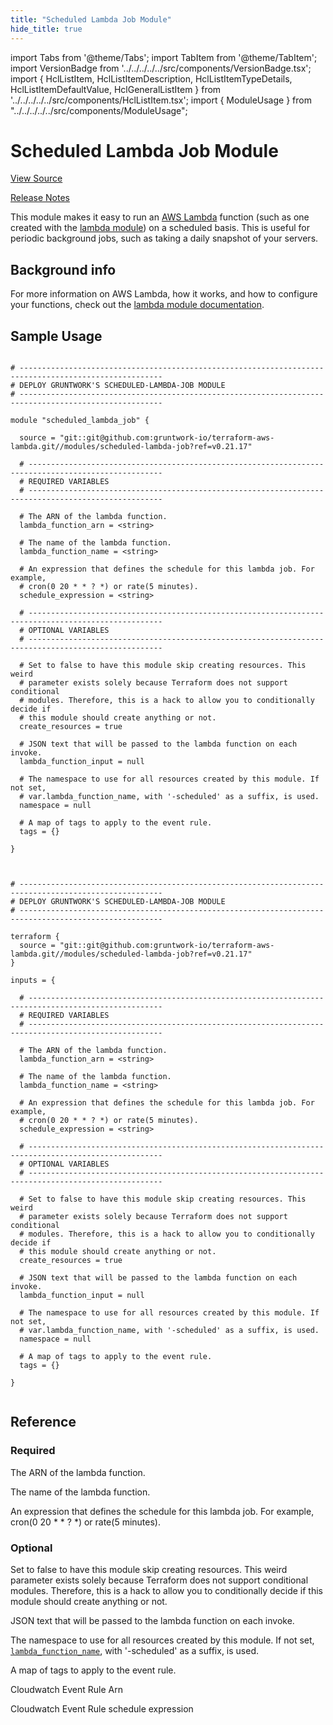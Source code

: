```yaml
---
title: "Scheduled Lambda Job Module"
hide_title: true
---
```


import Tabs from '@theme/Tabs';
import TabItem from '@theme/TabItem';
import VersionBadge from '../../../../../src/components/VersionBadge.tsx';
import { HclListItem, HclListItemDescription, HclListItemTypeDetails, HclListItemDefaultValue, HclGeneralListItem } from '../../../../../src/components/HclListItem.tsx';
import { ModuleUsage } from "../../../../../src/components/ModuleUsage";

<VersionBadge repoTitle="AWS Lambda" version="0.21.17" lastModifiedVersion="0.21.15"/>

# Scheduled Lambda Job Module

<a href="https://github.com/gruntwork-io/terraform-aws-lambda/tree/v0.21.17/modules/scheduled-lambda-job" className="link-button" title="View the source code for this module in GitHub.">View Source</a>

<a href="https://github.com/gruntwork-io/terraform-aws-lambda/releases/tag/v0.21.15" className="link-button" title="Release notes for only versions which impacted this module.">Release Notes</a>

This module makes it easy to run an [AWS Lambda](https://aws.amazon.com/lambda/) function (such as one created with the
[lambda module](https://github.com/gruntwork-io/terraform-aws-lambda/tree/v0.21.17/modules/lambda)) on a scheduled basis. This is useful for periodic background jobs, such as taking a
daily snapshot of your servers.

## Background info

For more information on AWS Lambda, how it works, and how to configure your functions, check out the [lambda module
documentation](https://github.com/gruntwork-io/terraform-aws-lambda/tree/v0.21.17/modules/lambda).

## Sample Usage

<Tabs>
<TabItem value="terraform" label="Terraform" default>

```hcl title="main.tf"

# ------------------------------------------------------------------------------------------------------
# DEPLOY GRUNTWORK'S SCHEDULED-LAMBDA-JOB MODULE
# ------------------------------------------------------------------------------------------------------

module "scheduled_lambda_job" {

  source = "git::git@github.com:gruntwork-io/terraform-aws-lambda.git//modules/scheduled-lambda-job?ref=v0.21.17"

  # ----------------------------------------------------------------------------------------------------
  # REQUIRED VARIABLES
  # ----------------------------------------------------------------------------------------------------

  # The ARN of the lambda function.
  lambda_function_arn = <string>

  # The name of the lambda function.
  lambda_function_name = <string>

  # An expression that defines the schedule for this lambda job. For example,
  # cron(0 20 * * ? *) or rate(5 minutes).
  schedule_expression = <string>

  # ----------------------------------------------------------------------------------------------------
  # OPTIONAL VARIABLES
  # ----------------------------------------------------------------------------------------------------

  # Set to false to have this module skip creating resources. This weird
  # parameter exists solely because Terraform does not support conditional
  # modules. Therefore, this is a hack to allow you to conditionally decide if
  # this module should create anything or not.
  create_resources = true

  # JSON text that will be passed to the lambda function on each invoke.
  lambda_function_input = null

  # The namespace to use for all resources created by this module. If not set,
  # var.lambda_function_name, with '-scheduled' as a suffix, is used.
  namespace = null

  # A map of tags to apply to the event rule.
  tags = {}

}


```

</TabItem>
<TabItem value="terragrunt" label="Terragrunt" default>

```hcl title="terragrunt.hcl"

# ------------------------------------------------------------------------------------------------------
# DEPLOY GRUNTWORK'S SCHEDULED-LAMBDA-JOB MODULE
# ------------------------------------------------------------------------------------------------------

terraform {
  source = "git::git@github.com:gruntwork-io/terraform-aws-lambda.git//modules/scheduled-lambda-job?ref=v0.21.17"
}

inputs = {

  # ----------------------------------------------------------------------------------------------------
  # REQUIRED VARIABLES
  # ----------------------------------------------------------------------------------------------------

  # The ARN of the lambda function.
  lambda_function_arn = <string>

  # The name of the lambda function.
  lambda_function_name = <string>

  # An expression that defines the schedule for this lambda job. For example,
  # cron(0 20 * * ? *) or rate(5 minutes).
  schedule_expression = <string>

  # ----------------------------------------------------------------------------------------------------
  # OPTIONAL VARIABLES
  # ----------------------------------------------------------------------------------------------------

  # Set to false to have this module skip creating resources. This weird
  # parameter exists solely because Terraform does not support conditional
  # modules. Therefore, this is a hack to allow you to conditionally decide if
  # this module should create anything or not.
  create_resources = true

  # JSON text that will be passed to the lambda function on each invoke.
  lambda_function_input = null

  # The namespace to use for all resources created by this module. If not set,
  # var.lambda_function_name, with '-scheduled' as a suffix, is used.
  namespace = null

  # A map of tags to apply to the event rule.
  tags = {}

}


```

</TabItem>
</Tabs>




## Reference

<Tabs>
<TabItem value="inputs" label="Inputs" default>

### Required

<HclListItem name="lambda_function_arn" requirement="required" type="string">
<HclListItemDescription>

The ARN of the lambda function.

</HclListItemDescription>
</HclListItem>

<HclListItem name="lambda_function_name" requirement="required" type="string">
<HclListItemDescription>

The name of the lambda function.

</HclListItemDescription>
</HclListItem>

<HclListItem name="schedule_expression" requirement="required" type="string">
<HclListItemDescription>

An expression that defines the schedule for this lambda job. For example, cron(0 20 * * ? *) or rate(5 minutes).

</HclListItemDescription>
</HclListItem>

### Optional

<HclListItem name="create_resources" requirement="optional" type="bool">
<HclListItemDescription>

Set to false to have this module skip creating resources. This weird parameter exists solely because Terraform does not support conditional modules. Therefore, this is a hack to allow you to conditionally decide if this module should create anything or not.

</HclListItemDescription>
<HclListItemDefaultValue defaultValue="true"/>
</HclListItem>

<HclListItem name="lambda_function_input" requirement="optional" type="string">
<HclListItemDescription>

JSON text that will be passed to the lambda function on each invoke.

</HclListItemDescription>
<HclListItemDefaultValue defaultValue="null"/>
</HclListItem>

<HclListItem name="namespace" requirement="optional" type="string">
<HclListItemDescription>

The namespace to use for all resources created by this module. If not set, <a href="#lambda_function_name"><code>lambda_function_name</code></a>, with '-scheduled' as a suffix, is used.

</HclListItemDescription>
<HclListItemDefaultValue defaultValue="null"/>
</HclListItem>

<HclListItem name="tags" requirement="optional" type="map(string)">
<HclListItemDescription>

A map of tags to apply to the event rule.

</HclListItemDescription>
<HclListItemDefaultValue defaultValue="{}"/>
</HclListItem>

</TabItem>
<TabItem value="outputs" label="Outputs">

<HclListItem name="event_rule_arn">
<HclListItemDescription>

Cloudwatch Event Rule Arn

</HclListItemDescription>
</HclListItem>

<HclListItem name="event_rule_schedule">
<HclListItemDescription>

Cloudwatch Event Rule schedule expression

</HclListItemDescription>
</HclListItem>

</TabItem>
</Tabs>


<!-- ##DOCS-SOURCER-START
{
  "originalSources": [
    "https://github.com/gruntwork-io/terraform-aws-lambda/tree/v0.21.17/modules/scheduled-lambda-job/readme.md",
    "https://github.com/gruntwork-io/terraform-aws-lambda/tree/v0.21.17/modules/scheduled-lambda-job/variables.tf",
    "https://github.com/gruntwork-io/terraform-aws-lambda/tree/v0.21.17/modules/scheduled-lambda-job/outputs.tf"
  ],
  "sourcePlugin": "module-catalog-api",
  "hash": "55fe1a8491a4c637270f311d06f8d90d"
}
##DOCS-SOURCER-END -->
